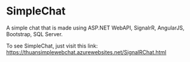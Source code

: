 # SimpleChat
A simple chat that is made using ASP.NET WebAPI, SignalrR, AngularJS, Bootstrap, SQL Server.

To see SimpleChat, just visit this link:
https://thuansimplewebchat.azurewebsites.net/SignalRChat.html
